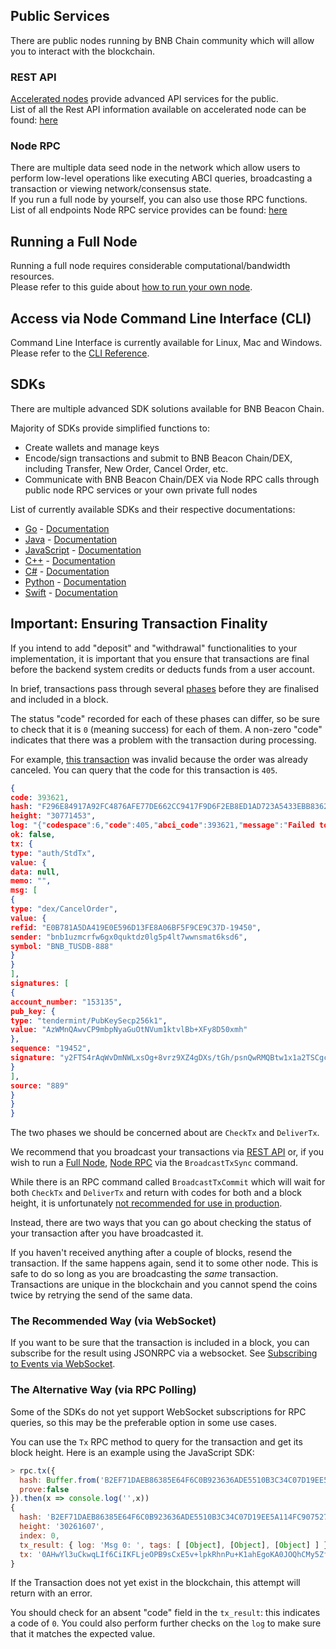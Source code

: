 ## Public Services
There are public nodes running by BNB Chain community which will allow you to interact with the blockchain.

### REST API
[Accelerated nodes](../faq.md#what-is-the-accelerated-node) provide advanced API services for the public.<br/>
List of all the Rest API information available on accelerated node can be found: [here](api-reference/dex-api/paths.md)

### Node RPC
There are multiple data seed node in the network which allow users to  perform low-level operations like executing ABCI queries, broadcasting a transaction or viewing network/consensus state.<br/>
If you run a full node by yourself, you can also use those RPC functions.<br/>
List of all endpoints Node RPC service provides can be found: [here](api-reference/node-rpc.md)

## Running a Full Node
Running a full node requires considerable computational/bandwidth resources.<br/>
Please refer to this guide about [how to run your own node](fullnode.md).

## Access via Node Command Line Interface (CLI)
Command Line Interface is currently available for Linux, Mac and Windows.<br/>
Please refer to the [CLI Reference](api-reference/cli.md).

## SDKs
There are multiple advanced SDK solutions available for BNB Beacon Chain.

Majority of SDKs provide simplified functions to:

- Create wallets and manage keys
- Encode/sign transactions and submit to BNB Beacon Chain/DEX, including Transfer, New Order, Cancel Order, etc.
- Communicate with BNB Beacon Chain/DEX via Node RPC calls through public node RPC services or your own private full nodes

List of currently available SDKs and their respective documentations:

- [Go](https://github.com/bnb-chain/go-sdk) - [Documentation](https://github.com/bnb-chain/go-sdk/wiki)
- [Java](https://github.com/bnb-chain/java-sdk) - [Documentation](https://github.com/bnb-chain/java-sdk/wiki)
- [JavaScript](https://github.com/bnb-chain/javascript-sdk) - [Documentation](https://github.com/bnb-chain/javascript-sdk/wiki)
- [C++](https://github.com/bnb-chain/cplusplus-sdk) - [Documentation](https://github.com/bnb-chain/cplusplus-sdk/wiki)
- [C#](https://github.com/bnb-chain/csharp-sdk) - [Documentation](https://github.com/bnb-chain/csharp-sdk)
- [Python](https://github.com/bnb-chain/python-sdk) - [Documentation](https://python-bnb-chain.readthedocs.io/en/latest/bnb-chain.html#module-binance_chain)
- [Swift](https://github.com/bnb-chain/swift-sdk) - [Documentation](https://github.com/bnb-chain/swift-sdk/blob/master/README.md)

## Important: Ensuring Transaction Finality

If you intend to add "deposit" and "withdrawal" functionalities to your implementation, it is important that you ensure that transactions are final before the backend system credits or deducts funds from a user account.

In brief, transactions pass through several [phases](https://tendermint.com/docs/spec/abci/abci.html#overview) before they are finalised and included in a block.

The status "code" recorded for each of these phases can differ, so be sure to check that it is `0` (meaning success) for each of them. A non-zero "code" indicates that there was a problem with the transaction during processing.

For example, [this transaction](https://explorer.bnbchain.org/tx/F296E84917A92FC4876AFE77DE662CC9417F9D6F2EB8ED1AD723A5433EBB8362) was invalid because the order was already canceled. You can query that the code for this transaction is `405`.
```json
{
code: 393621,
hash: "F296E84917A92FC4876AFE77DE662CC9417F9D6F2EB8ED1AD723A5433EBB8362",
height: "30771453",
log: "{"codespace":6,"code":405,"abci_code":393621,"message":"Failed to find order [E0B781A5DA419E0E596D13FE8A06BF5F9CE9C37D-19450]"}",
ok: false,
tx: {
type: "auth/StdTx",
value: {
data: null,
memo: "",
msg: [
{
type: "dex/CancelOrder",
value: {
refid: "E0B781A5DA419E0E596D13FE8A06BF5F9CE9C37D-19450",
sender: "bnb1uzmcrfw6gx0quktdz0lg5p4lt7wwnsmat6ksd6",
symbol: "BNB_TUSDB-888"
}
}
],
signatures: [
{
account_number: "153135",
pub_key: {
type: "tendermint/PubKeySecp256k1",
value: "AzWMnQAwvCP9mbpNyaGuOtNVum1ktvlBb+XFy8D50xmh"
},
sequence: "19452",
signature: "y2FTS4rAqWvDmNWLxsOg+8vrz9XZ4gDXs/tGh/psnQwRMQBtw1x1a2TSCgc0G4qbvh0YICe5ZvJFRNvg/zGG7w=="
}
],
source: "889"
}
}
}
```

The two phases we should be concerned about are `CheckTx` and `DeliverTx`.

We recommend that you broadcast your transactions via [REST API](#rest-api) or, if you wish to run a [Full Node](#full-node), [Node RPC](#node-rpc) via the `BroadcastTxSync` command.

While there is an RPC command called `BroadcastTxCommit` which will wait for both `CheckTx` and `DeliverTx` and return with codes for both and a block height, it is unfortunately [not recommended for use in production](https://github.com/tendermint/tendermint/blob/e3a97b09814bf9289e8c10420af38ce369160752/rpc/core/mempool.go#L154).

Instead, there are two ways that you can go about checking the status of your transaction after you have broadcasted it.

If you haven't received anything after a couple of blocks, resend the transaction. If the same happens again, send it to some other node. This is safe to do so long as you are broadcasting the *same* transaction. Transactions are unique in the blockchain and you cannot spend the coins twice by retrying the send of the same data.

### The Recommended Way (via WebSocket)

If you want to be sure that the transaction is included in a block, you can subscribe for the result using JSONRPC via a websocket. See [Subscribing to Events via WebSocket](https://docs.bnbchain.org/docs/beaconchain/develop/api-reference/node-rpc/#631-subscribe).

### The Alternative Way (via RPC Polling)

Some of the SDKs do not yet support WebSocket subscriptions for RPC queries, so this may be the preferable option in some use cases.

You can use the `Tx` RPC method to query for the transaction and get its block height. Here is an example using the JavaScript SDK:

```js
> rpc.tx({
  hash: Buffer.from('B2EF71DAEB86385E64F6C0B923636ADE5510B3C34C07D19EE5A114FC9075273D', 'hex'),
  prove:false
}).then(x => console.log('',x))
{
  hash: 'B2EF71DAEB86385E64F6C0B923636ADE5510B3C34C07D19EE5A114FC9075273D',
  height: '30261607',
  index: 0,
  tx_result: { log: 'Msg 0: ', tags: [ [Object], [Object], [Object] ] },
  tx: '0AHwYl3uCkwqLIf6CiIKFLjeOPB9sCxE5v+lpkRhnPu+K1ahEgoKA0JOQhCMy5ZfEiIKFI6nDX0uqKFLorM9GNXfvW+uCm6oEgoKA0JOQhCMy5ZfEnEKJuta6YchA6Xy63LJBSKNsW1nkGMbPyvWl7VDeD/lVByJrtnB3v1kEkA243QKSCn5GxFSTFbh6EA8ZuqdO+0UTR8+Vq7CDikOzCIpuRo95Ww7zak0qXRmL3/shGkwHcvB4l9ofF61mSQgGKfQCSDDARoJMTAxNzg5MTEz'
}
```

If the Transaction does not yet exist in the blockchain, this attempt will return with an error.

You should check for an absent "code" field in the `tx_result`: this indicates a code of `0`. You could also perform further checks on the `log` to make sure that it matches the expected value.
